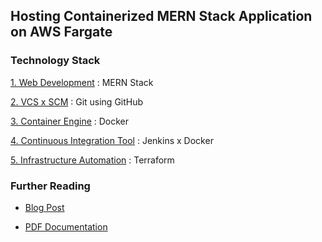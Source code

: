 ## Hosting Containerized MERN Stack Application on AWS Fargate

### Technology Stack

[1. Web Development](checklist-app/) : MERN Stack

[2. VCS x SCM](https://www.github.com/hkshitesh/SPCM-2020/R171217041) : Git using GitHub

[3. Container Engine](https://hub.docker.com/repository/docker/nishkarshraj/mern-stack) : Docker

[4. Continuous Integration Tool](Dockerfile) : Jenkins x Docker

[5. Infrastructure Automation](tf/) : Terraform

### Further Reading

* [Blog Post](https://medium.com/@noicecurse/hosting-a-containerized-mern-application-on-aws-fargate-c96a971ca4ce)

* [PDF Documentation](workflow.pdf) 